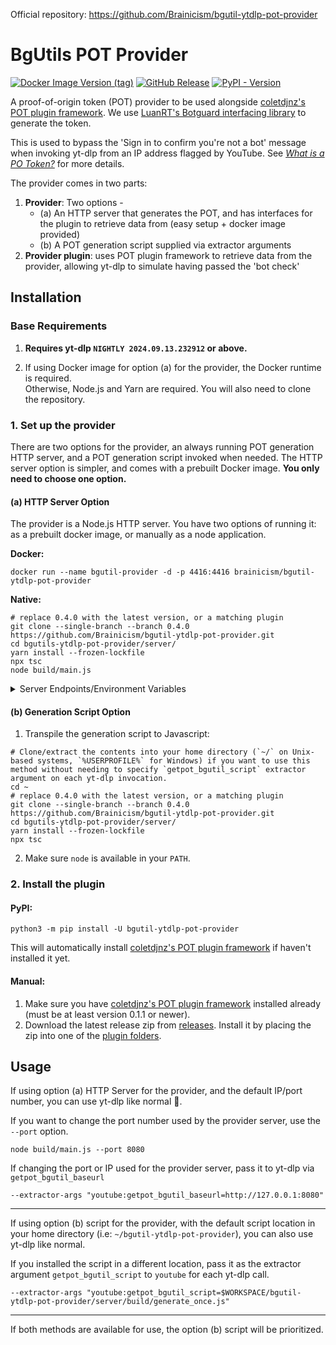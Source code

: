 Official repository: <https://github.com/Brainicism/bgutil-ytdlp-pot-provider>

# BgUtils POT Provider

[![Docker Image Version (tag)](https://img.shields.io/docker/v/brainicism/bgutil-ytdlp-pot-provider/latest?style=for-the-badge&label=docker)](https://hub.docker.com/r/brainicism/bgutil-ytdlp-pot-provider)
[![GitHub Release](https://img.shields.io/github/v/release/Brainicism/bgutil-ytdlp-pot-provider?style=for-the-badge)](https://github.com/Brainicism/bgutil-ytdlp-pot-provider/releases)
[![PyPI - Version](https://img.shields.io/pypi/v/bgutil-ytdlp-pot-provider?style=for-the-badge)](https://pypi.org/project/bgutil-ytdlp-pot-provider/)

A proof-of-origin token (POT) provider to be used alongside [coletdjnz's POT plugin framework](https://github.com/coletdjnz/yt-dlp-get-pot). We use [LuanRT's Botguard interfacing library](https://github.com/LuanRT/BgUtils) to generate the token.

This is used to bypass the 'Sign in to confirm you're not a bot' message when invoking yt-dlp from an IP address flagged by YouTube. See _[What is a PO Token?](https://github.com/yt-dlp/yt-dlp/wiki/Extractors#po-token-guide)_ for more details.

The provider comes in two parts:

1. **Provider**: Two options -
   - (a) An HTTP server that generates the POT, and has interfaces for the plugin to retrieve data from (easy setup + docker image provided)
   - (b) A POT generation script supplied via extractor arguments
2. **Provider plugin**: uses POT plugin framework to retrieve data from the provider, allowing yt-dlp to simulate having passed the 'bot check'

## Installation

### Base Requirements

1. **Requires yt-dlp `NIGHTLY 2024.09.13.232912` or above.**

2. If using Docker image for option (a) for the provider, the Docker runtime is required.  
Otherwise, Node.js and Yarn are required. You will also need to clone the repository.

### 1. Set up the provider

There are two options for the provider, an always running POT generation HTTP server, and a POT generation script invoked when needed. The HTTP server option is simpler, and comes with a prebuilt Docker image. **You only need to choose one option.**

#### (a) HTTP Server Option

The provider is a Node.js HTTP server. You have two options of running it: as a prebuilt docker image, or manually as a node application.

**Docker:**

```shell
docker run --name bgutil-provider -d -p 4416:4416 brainicism/bgutil-ytdlp-pot-provider
```

**Native:**

```shell
# replace 0.4.0 with the latest version, or a matching plugin
git clone --single-branch --branch 0.4.0 https://github.com/Brainicism/bgutil-ytdlp-pot-provider.git
cd bgutils-ytdlp-pot-provider/server/
yarn install --frozen-lockfile
npx tsc
node build/main.js
```

<details>
  <summary>Server Endpoints/Environment Variables</summary>

**Environment Variables**

- **TOKEN_TTL**: The time in hours for a PO token to be considered valid. While there are no definitive answers on how long a token is valid, it has been observed to be valid for atleast a couple of days. Default: 6

**Endpoints**

- **POST /get_pot**: Accepts a `visitor_data` (unauthenticated), `data_sync_id` (authenticated) or an empty body in the request body. If no identifier is passed, a new unauthenticated `visitor_data` will be generated. Returns `po_token` and the associated identifier `visit_identifier`.
- **POST /invalidate_caches**: Resets the PO token cache, forcing new tokens to be generated on next fetch.
</details>

#### (b) Generation Script Option

1. Transpile the generation script to Javascript:

```shell
# Clone/extract the contents into your home directory (`~/` on Unix-based systems, `%USERPROFILE%` for Windows) if you want to use this method without needing to specify `getpot_bgutil_script` extractor argument on each yt-dlp invocation.
cd ~
# replace 0.4.0 with the latest version, or a matching plugin
git clone --single-branch --branch 0.4.0 https://github.com/Brainicism/bgutil-ytdlp-pot-provider.git
cd bgutils-ytdlp-pot-provider/server/
yarn install --frozen-lockfile
npx tsc
```

2. Make sure `node` is available in your `PATH`.

### 2. Install the plugin

#### PyPI:

```shell
python3 -m pip install -U bgutil-ytdlp-pot-provider
```

This will automatically install [coletdjnz's POT plugin framework](https://github.com/coletdjnz/yt-dlp-get-pot) if haven't installed it yet.

#### Manual:

1. Make sure you have [coletdjnz's POT plugin framework](https://github.com/coletdjnz/yt-dlp-get-pot) installed already (must be at least version 0.1.1 or newer).
2. Download the latest release zip from [releases](https://github.com/Brainicism/bgutil-ytdlp-pot-provider/releases). Install it by placing the zip into one of the [plugin folders](https://github.com/yt-dlp/yt-dlp#installing-plugins).

## Usage

If using option (a) HTTP Server for the provider, and the default IP/port number, you can use yt-dlp like normal 🙂.

If you want to change the port number used by the provider server, use the `--port` option.

```shell
node build/main.js --port 8080
```

If changing the port or IP used for the provider server, pass it to yt-dlp via `getpot_bgutil_baseurl`

```shell
--extractor-args "youtube:getpot_bgutil_baseurl=http://127.0.0.1:8080"
```

---

If using option (b) script for the provider, with the default script location in your home directory (i.e: `~/bgutil-ytdlp-pot-provider`), you can also use yt-dlp like normal.

If you installed the script in a different location, pass it as the extractor argument `getpot_bgutil_script` to `youtube` for each yt-dlp call.

```shell
--extractor-args "youtube:getpot_bgutil_script=$WORKSPACE/bgutil-ytdlp-pot-provider/server/build/generate_once.js"
```

---

If both methods are available for use, the option (b) script will be prioritized.
